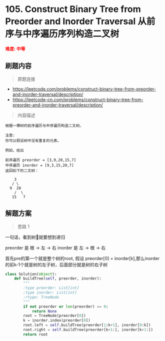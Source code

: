 # 105. Construct Binary Tree from Preorder and Inorder Traversal 从前序与中序遍历序列构造二叉树

**<font color=red>难度: 中等</font>**

## 刷题内容

> 原题连接

* https://leetcode.com/problems/construct-binary-tree-from-preorder-and-inorder-traversal/description/
* https://leetcode-cn.com/problems/construct-binary-tree-from-preorder-and-inorder-traversal/description/

> 内容描述

```
根据一棵树的前序遍历与中序遍历构造二叉树。

注意:
你可以假设树中没有重复的元素。

例如，给出

前序遍历 preorder = [3,9,20,15,7]
中序遍历 inorder = [9,3,15,20,7]
返回如下的二叉树：

    3
   / \
  9  20
    /  \
   15   7
```

## 解题方案

> 思路 1

一句话，看到树🌲就要想到递归

preorder 是 根 -> 左 -> 右
inorder  是 左 -> 根 -> 右

首先pre的第一个就是整个树的root, 假设 preorder[0] = inorder[k],那么inorder的前k-1个就是树的左子树，后面部分就是树的右子树

```python
class Solution(object):
    def buildTree(self, preorder, inorder):
        """
        :type preorder: List[int]
        :type inorder: List[int]
        :rtype: TreeNode
        """
        if not preorder or len(preorder) == 0:
            return None
        root = TreeNode(preorder[0])
        k = inorder.index(preorder[0])
        root.left = self.buildTree(preorder[1:k+1], inorder[0:k])
        root.right = self.buildTree(preorder[k+1:], inorder[k+1:])
        return root
```

